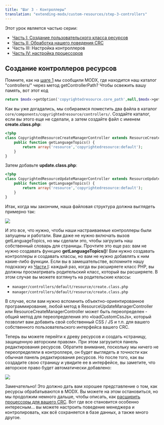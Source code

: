 ```yaml
---
title: "Шаг 3 - Контроллеры"
translation: "extending-modx/custom-resources/step-3-controllers"
---
```


Этот урок является частью серии:

- [Часть I: Создание пользовательского класса ресурсов](extending-modx/custom-resources "Creating a Resource Class")
- [Часть II: Обработка нашего поведения CRC](extending-modx/custom-resources/step-2-overriding-methods "Creating a Resource Class - Step 2")
- Часть III: Настройка контроллеров
- [Часть IV: настройка процессоров](extending-modx/custom-resources/step-4-processors "Creating a Resource Class - Step 4")

## Создание контроллеров ресурсов

Помните, как на [шаге 1](extending-modx/custom-resources "Creating a Resource Class") мы сообщили MODX, где находится наш каталог "controllers/" через метод getControllerPath? Чтобы освежить вашу память, вот этот код

```php
return $modx->getOption('copyrightedresource.core_path',null,$modx->getOption('core_path').'components/copyrightedresource/').'controllers/';
```

Как вы уже догадались, мы собираемся поместить два файла в каталог `core/components/copyrightedresource/controllers/`. Создайте каталог, если вы этого еще не сделали, а затем создайте файл с именем **create.class.php**:

```php
<?php
class CopyrightedResourceCreateManagerController extends ResourceCreateManagerController {
    public function getLanguageTopics() {
        return array('resource','copyrightedresource:default');
    }
}
```

Затем добавьте **update.class.php**:

```php
<?php
class CopyrightedResourceUpdateManagerController extends ResourceUpdateManagerController {
    public function getLanguageTopics() {
        return array('resource','copyrightedresource:default');
    }
}
```

Итак, когда мы закончим, наша файловая структура должна выглядеть примерно так:

![](controllers.png)

И это все, что нужно, чтобы наши настраиваемые контроллеры были запущены и работали. Вам даже не нужно включать вызов getLanguageTopics, но мы сделали это, чтобы загрузить наш собственный словарь для страницы. Прочтите это еще раз: вам не нужно создавать функцию **getLanguageTopics()**! Вам нужно создавать контроллеры и создавать классы, но вам не нужно добавлять к ним какие-либо функции. Если вы в замешательстве, вспомните нашу подсказку из [Части I](extending-modx/custom-resources "Creating a Resource Class"): каждый раз, когда вы расширяете класс PHP, вы должны просматривать родительский класс, который вы расширяете. В этом случае вы можете взглянуть на родительские классы:

- `manager/controllers/default/resource/create.class.php`
- `manager/controllers/default/resource/create.class.php`

В случае, если вам нужно вспомнить объектно-ориентированное программирование, любой метод в ResourceUpdateManagerController или ResourceCreateManagerController может быть переопределен - общий метод для переопределения это «loadCustomCssJs», который позволит вам добавить свой собственный CSS / JS и т.п. для вашего собственного пользовательского интерфейса вашего CRC.

Теперь вы можете перейти к древу ресурсов и создать «страницу, защищенную авторским правом». При этом загрузится панель редактирования ресурсов. Обратите внимание, поскольку мы ничего не переопределяли в контроллере, он будет выглядеть *в точности* как обычная панель редактирования ресурсов. Но после того, как вы создадите свою страницу и увидите ее в интерфейсе, вы заметите, что авторское право будет автоматически добавлено:

![](fe-view.png)

Замечательно! Это должно дать вам хорошее представление о том, как ресурсы обрабатываются в MODX. Вы можете на этом остановиться, но мы продолжим немного дальше, чтобы описать, как [расширить процессоры для вашего CRC](extending-modx/custom-resources/step-4-processors "Creating a Resource Class - Step 4"). Вот где все становится особенно интересным... вы можете настроить поведение менеджера и контролировать, как всё сохраняется в базе данных, а также много другое.

